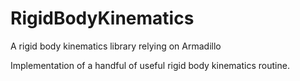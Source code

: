 # RigidBodyKinematics
A rigid body kinematics library relying on Armadillo

Implementation of a handful of useful rigid body kinematics routine.


